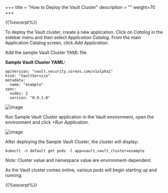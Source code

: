 ﻿+++
title = "How to Deploy the Vault Cluster"
description = ""
weight=70
+++

{{%excerpt%}}

To deploy the Vault cluster, create a new application. Click on *Catalog* in the sidebar menu and then select *Application Catalog*. From the main Application Catalog screen, click *Add Application*.

Add the sample Vault Cluster YAML file.

**Sample Vault Cluster YAML:**

```
apiVersion: "vault.security.coreos.com/v1alpha1"
kind: "VaultService"
metadata:
  name: "example"
spec:
  nodes: 2
  version: "0.9.1-0"
```

![image](/images/vault-9.png)

Run Sample Vault Cluster application in the Vault environment, open the environment and click *+Run Application*.

![image](/images/vault-10.png)

After deploying the Sample Vault Cluster, the cluster will display:

```
kubectl -n default get pods -l app=vault,vault_cluster=example
```

_Note:_ Cluster value and namespace value are environment-dependent.

As the Vault cluster comes online, various pods will begin starting up and running.

{{%excerpt%}}
